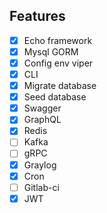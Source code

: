 ## Features
- [x] Echo framework
- [x] Mysql GORM
- [x] Config env viper
- [x] CLI 
- [x] Migrate database
- [x] Seed database
- [x] Swagger
- [x] GraphQL
- [x] Redis
- [ ] Kafka
- [ ] gRPC
- [x] Graylog
- [x] Cron
- [ ] Gitlab-ci
- [x] JWT